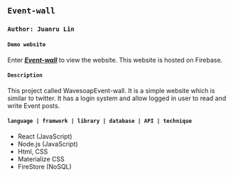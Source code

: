 ## `Event-wall`

### `Author: Juanru Lin`

#### `Demo website`
Enter ***[Event-wall](https://events-wall.firebaseapp.com/)*** to view the website.
This website is hosted on Firebase.

#### `Description`
This project called WavesoapEvent-wall. 
It is a simple website which is similar to twitter. 
It has a login system and allow logged in user to read and write Event posts. 


#### `language | framwork | library | database | API | technique`
- React (JavaScript)
- Node.js (JavaScript)
- Html, CSS
- Materialize CSS
- FireStore (NoSQL) 

